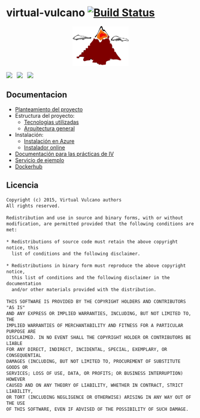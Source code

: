 
virtual-vulcano [![Build Status](https://travis-ci.org/ernestoalejo/virtual-vulcano.svg?branch=master)](https://travis-ci.org/ernestoalejo/virtual-vulcano)
===============

<p align="center"><img src="https://raw.githubusercontent.com/ernestoalejo/virtual-vulcano/master/logo.png"></p>

<a href="http://forthebadge.com"><img src="http://forthebadge.com/images/badges/built-by-developers.svg" height="30"></a>
&nbsp;
<a href="http://forthebadge.com"><img src="http://forthebadge.com/images/badges/powered-by-electricity.svg" height="30"></a>
&nbsp;
<a href="http://forthebadge.com"><img src="http://forthebadge.com/images/badges/uses-git.svg" height="30"></a>


Documentacion
-------------

 * [Planteamiento del proyecto](docs/mission.md)
 * Estructura del proyecto:
     * [Tecnologias utilizadas](docs/technologies.md)
     * [Arquitectura general](docs/arquitecture.md)
 * Instalación:
     * [Instalación en Azure](docs/azure-setup.md)
     * [Instalador online](http://virtual-vulcano.appspot.com/)
 * [Documentación para las prácticas de IV](docs/homework.md)
 * [Servicio de ejemplo](docs/example-service.md)
 * [Dockerhub](https://registry.hub.docker.com/u/virtualvulcano/web/)


Licencia
-------------

```
Copyright (c) 2015, Virtual Vulcano authors
All rights reserved.

Redistribution and use in source and binary forms, with or without
modification, are permitted provided that the following conditions are met:

* Redistributions of source code must retain the above copyright notice, this
  list of conditions and the following disclaimer.

* Redistributions in binary form must reproduce the above copyright notice,
  this list of conditions and the following disclaimer in the documentation
  and/or other materials provided with the distribution.

THIS SOFTWARE IS PROVIDED BY THE COPYRIGHT HOLDERS AND CONTRIBUTORS "AS IS"
AND ANY EXPRESS OR IMPLIED WARRANTIES, INCLUDING, BUT NOT LIMITED TO, THE
IMPLIED WARRANTIES OF MERCHANTABILITY AND FITNESS FOR A PARTICULAR PURPOSE ARE
DISCLAIMED. IN NO EVENT SHALL THE COPYRIGHT HOLDER OR CONTRIBUTORS BE LIABLE
FOR ANY DIRECT, INDIRECT, INCIDENTAL, SPECIAL, EXEMPLARY, OR CONSEQUENTIAL
DAMAGES (INCLUDING, BUT NOT LIMITED TO, PROCUREMENT OF SUBSTITUTE GOODS OR
SERVICES; LOSS OF USE, DATA, OR PROFITS; OR BUSINESS INTERRUPTION) HOWEVER
CAUSED AND ON ANY THEORY OF LIABILITY, WHETHER IN CONTRACT, STRICT LIABILITY,
OR TORT (INCLUDING NEGLIGENCE OR OTHERWISE) ARISING IN ANY WAY OUT OF THE USE
OF THIS SOFTWARE, EVEN IF ADVISED OF THE POSSIBILITY OF SUCH DAMAGE.
```
